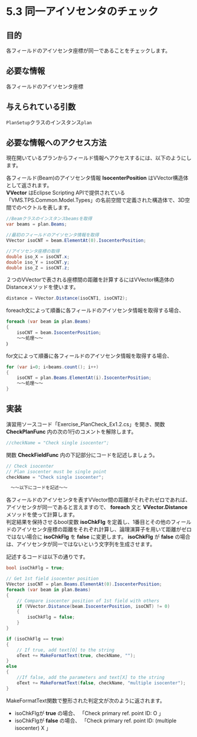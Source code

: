 # 5.3 同一アイソセンタのチェック

## 目的

各フィールドのアイソセンタ座標が同一であることをチェックします。

## 必要な情報

各フィールドのアイソセンタ座標

## 与えられている引数

`PlanSetup`クラスのインスタンス`plan`

## 必要な情報へのアクセス方法

現在開いているプランからフィールド情報へアクセスするには、以下のようにします。  

各フィールド(Beam)のアイソセンタ情報 **IsocenterPosition** はVVector構造体として返されます。  
**VVector** はEclipse Scripting APIで提供されている「VMS.TPS.Common.Model.Types」の名前空間で定義された構造体で、3D空間でのベクトルを表します。  

```csharp
//Beamクラスのインスタンスbeamsを取得
var beams = plan.Beams;

//最初のフィールドのアイソセンタ情報を取得
VVector isoCNT = beam.ElementAt(0).IsocenterPosition;

//アイソセンタ座標の取得
double iso_X = isoCNT.x;
double iso_Y = isoCNT.y;
double iso_Z = isoCNT.z;
```

２つのVVectorで表される座標間の距離を計算するにはVVector構造体のDistanceメソッドを使います。
```csharp
distance = VVector.Distance(isoCNT1, isoCNT2);
```

foreach文によって順番に各フィールドのアイソセンタ情報を取得する場合、

```csharp
foreach (var beam in plan.Beams)
{
    isoCNT = beam.IsocenterPosition;
    ～～処理～～
｝
```

for文によって順番に各フィールドのアイソセンタ情報を取得する場合、

```csharp
for (var i=0; i<beams.count(); i++)
{
    isoCNT = plan.Beams.ElementAt(i).IsocenterPosition;
    ～～処理～～
}
```

## 実装

演習用ソースコード「Exercise_PlanCheck_Ex1.2.cs」を開き、関数 **CheckPlanFunc** 内の次の1行のコメントを解除します。

```csharp
//checkName = "Check single isocenter";
```

関数 **CheckFieldFunc** 内の下記部分にコードを記述しましょう。  


```csharp
// Check isocenter
// Plan isocenter must be single point
checkName = "Check single isocenter";

　～～以下にコードを記述～～
```

各フィールドのアイソセンタを表すVVector間の距離がそれぞれゼロであれば、アイソセンタが同一であると言えますので、 **foreach** 文と **VVector.Distance** メソッドを使って計算します。  
判定結果を保持させるbool変数 **isoChkFlg** を定義し、1番目とその他のフィールドのアイソセンタ座標の距離をそれぞれ計算し、論理演算子を用いて距離がゼロではない場合に **isoChkFlg** を **false** に変更します。
**isoChkFlg** が **false** の場合は、アイソセンタが同一ではないという文字列を生成させます。

記述するコードは以下の通りです。

```csharp
bool isoChkFlg = true;

// Get 1st field isocenter position
VVector isoCNT = plan.Beams.ElementAt(0).IsocenterPosition;
foreach (var beam in plan.Beams)
{
    // Compare isocenter position of 1st field with others
    if (VVector.Distance(beam.IsocenterPosition, isoCNT) != 0)
    {
        isoChkFlg = false;
    }
}

if (isoChkFlg == true)
{
    // If true, add text[O] to the string 
    oText += MakeFormatText(true, checkName, "");
}
else
{
    //If false, add the parameters and text[X] to the string 
    oText += MakeFormatText(false, checkName, "multiple isocenter");
}
```

MakeFormatText関数で整形された判定文が次のように返されます。  

- isoChkFlgが **true** の場合、    「Check primary ref. point ID: O 」  
- isoChkFlgが **false** の場合、    「Check primary ref. point ID: (multiple isocenter) X 」  
